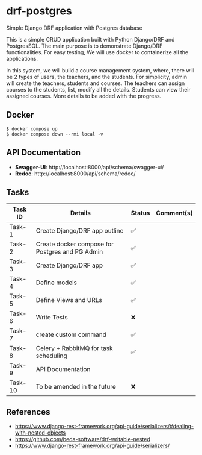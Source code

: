 # drf-postgres

Simple Django DRF application with Postgres database

This is a simple CRUD application built with Python Django/DRF and PostgresSQL.
The main purpose is to demonstrate Django/DRF functionalities. For easy
testing, We will use docker to containerize all the applications.

In this system, we will build a course management system, where, there will be
2 types of users, the teachers, and the students. For simplicity, admin will
create the teachers, students and courses. The teachers can assign courses to
the students, list, modify all the details. Students can view their assigned
courses. More details to be added with the progress.

## Docker

```
$ docker compose up
$ docker compose down --rmi local -v
```

## API Documentation

* **Swagger-UI**: http://localhost:8000/api/schema/swagger-ui/
* **Redoc**: http://localhost:8000/api/schema/redoc/
## Tasks

| **Task ID** | **Details**                                     | **Status**         | **Comment(s)** |
|-------------|-------------------------------------------------|--------------------|----------------|
| Task-1      | Create Django/DRF app outline                   | :white_check_mark: |                |
| Task-2      | Create docker compose for Postgres and PG Admin | :white_check_mark: |                |
| Task-3      | Create Django/DRF app                           | :white_check_mark: |                |
| Task-4      | Define models                                   | :white_check_mark: |                |
| Task-5      | Define Views and URLs                           | :white_check_mark: |                |
| Task-6      | Write Tests                                     | :x:                |                |
| Task-7      | create custom command                           | :white_check_mark: |                |
| Task-8      | Celery + RabbitMQ for task scheduling           | :white_check_mark: |                |
| Task-9      | API Documentation                               |                    |                |
| Task-10     | To be amended in the future                     | :x:                |                |

## References
* https://www.django-rest-framework.org/api-guide/serializers/#dealing-with-nested-objects
* https://github.com/beda-software/drf-writable-nested
* https://www.django-rest-framework.org/api-guide/serializers/